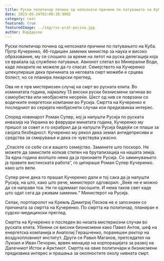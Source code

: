 ```yaml
---
title: Руски политичар почина од непознати причини по патувањето на Куба
date: 2023-05-24T01:00:18.990Z
category: свет
featured: true
featuredImage: ../img/rus-prat-pocina.jpg
author: Вардарски
---
```

Руски политичар почина од непознати причини по патувањето на Куба. Пјотр Кучеренко, 46-годишен заменик министер за наука и високо образование, му се слошило за време на летот на руска делегација која се враќала од службено патување. Авионот слетал во Минерални Води, каде лекарите не можеле да го спасат. Семејството на Кучеренко шпекулираше дека причината за неговата смрт можеби е срцева болест, но се планира лекарски преглед.

Ова не е прв мистериозен случај на смрт во руската елита. Во изминатата година, најмалку 13 високи руски бизнисмени загинаа во самоубиства или необјаснети несреќи. Шест од нив се поврзани со водечките енергетски компании во Русија. Смртта на Кучеренко е последниот во серијата необјаснети случаи кои предизвикаа интерес.

Според новинарот Роман Супер, кој ја напушти Русија по руската инвазија на Украина во февруари минатата година, Кучеренко му пришол за совет и го охрабрил да ја напушти Русија бидејќи се плаши за својата безбедност. Кучеренко му рекол дека земал антидепресиви и средства за смирување и дека се чувствува ужасно.

„Спасете се себе си и вашето семејство. Заминете што поскоро. Не можете да замислите колкав степен на брутализација на нашата земја. За една година воопшто нема да ја признаете Русија. Со заминувањето ја правите вистинската работа“, го цитираше Роман Супер Кучеренко. како што вели.

Супер рече дека го прашал Кучеренко дали и тој сака да ја напушти Русија, на што, како што рече, министерот одговорил: „Веќе не е можно да се направи тоа. Ни ги одземаат пасошите. И нема таков свет каде што одат сега да уживам заменик.“ Министерот на Русија.

Сепак, портпаролот на Кремљ Димитриј Песков не е запознаен со причината за смртта на Кучеренко. По смртта на политичар, планиран е судско-медицински преглед.

Смртта на Кучеренко е последен во низата мистериозни случаи во руската елита. Убиени се високи бизнисмени како Павел Антов, шеф на енергетска компанија и Анатолиј Герашченко, поранешен ректор на воздухопловниот институт. Други се Равил Маганов, претседател на Лукоил и Иван Печорин, врвен менаџер на корпорацијата за развој на Далечниот Исток и Арктикот. Смртта на овие политичари и бизнисмени предизвика интерес и прашања за околностите околу нивната смрт.